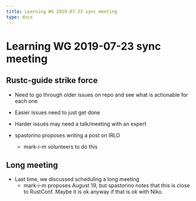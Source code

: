 ```yaml
---
title: Learning WG 2019-07-23 sync meeting
type: docs
---
```

# Learning WG 2019-07-23 sync meeting

## Rustc-guide strike force

- Need to go through older issues on repo and see what is actionable for each one
- Easier issues need to just get done
- Harder issues may need a talk/meeting with an expert

- spastorino proposes writing a post on IRLO
    - mark-i-m volunteers to do this

## Long meeting

- Last time, we discussed scheduling a long meeting
    - mark-i-m proposes August 19, but spastorino notes that this is close to
      RustConf. Maybe it is ok anyway if that is ok with Niko.
